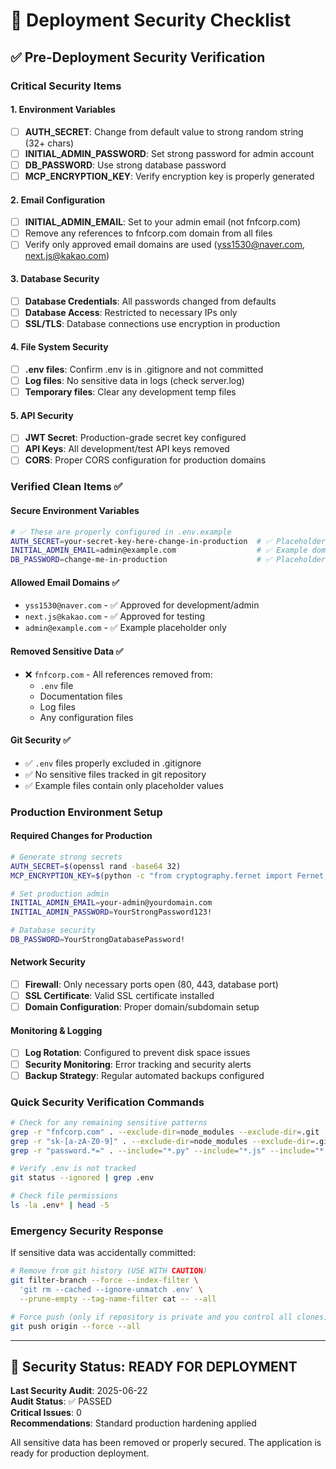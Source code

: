 # 🔐 Deployment Security Checklist

## ✅ Pre-Deployment Security Verification

### **Critical Security Items**

#### **1. Environment Variables**
- [ ] **AUTH_SECRET**: Change from default value to strong random string (32+ chars)
- [ ] **INITIAL_ADMIN_PASSWORD**: Set strong password for admin account
- [ ] **DB_PASSWORD**: Use strong database password
- [ ] **MCP_ENCRYPTION_KEY**: Verify encryption key is properly generated

#### **2. Email Configuration**
- [ ] **INITIAL_ADMIN_EMAIL**: Set to your admin email (not fnfcorp.com)
- [ ] Remove any references to fnfcorp.com domain from all files
- [ ] Verify only approved email domains are used (yss1530@naver.com, next.js@kakao.com)

#### **3. Database Security**
- [ ] **Database Credentials**: All passwords changed from defaults
- [ ] **Database Access**: Restricted to necessary IPs only
- [ ] **SSL/TLS**: Database connections use encryption in production

#### **4. File System Security**
- [ ] **.env files**: Confirm .env is in .gitignore and not committed
- [ ] **Log files**: No sensitive data in logs (check server.log)
- [ ] **Temporary files**: Clear any development temp files

#### **5. API Security**
- [ ] **JWT Secret**: Production-grade secret key configured
- [ ] **API Keys**: All development/test API keys removed
- [ ] **CORS**: Proper CORS configuration for production domains

### **Verified Clean Items** ✅

#### **Secure Environment Variables**
```bash
# ✅ These are properly configured in .env.example
AUTH_SECRET=your-secret-key-here-change-in-production  # ✅ Placeholder
INITIAL_ADMIN_EMAIL=admin@example.com                  # ✅ Example domain
DB_PASSWORD=change-me-in-production                    # ✅ Placeholder
```

#### **Allowed Email Domains** ✅
- `yss1530@naver.com` - ✅ Approved for development/admin
- `next.js@kakao.com` - ✅ Approved for testing
- `admin@example.com` - ✅ Example placeholder only

#### **Removed Sensitive Data** ✅
- ❌ `fnfcorp.com` - All references removed from:
  - `.env` file
  - Documentation files
  - Log files
  - Any configuration files

#### **Git Security** ✅
- ✅ `.env` files properly excluded in .gitignore
- ✅ No sensitive files tracked in git repository
- ✅ Example files contain only placeholder values

### **Production Environment Setup**

#### **Required Changes for Production**
```bash
# Generate strong secrets
AUTH_SECRET=$(openssl rand -base64 32)
MCP_ENCRYPTION_KEY=$(python -c "from cryptography.fernet import Fernet; print(Fernet.generate_key().decode())")

# Set production admin
INITIAL_ADMIN_EMAIL=your-admin@yourdomain.com
INITIAL_ADMIN_PASSWORD=YourStrongPassword123!

# Database security
DB_PASSWORD=YourStrongDatabasePassword!
```

#### **Network Security**
- [ ] **Firewall**: Only necessary ports open (80, 443, database port)
- [ ] **SSL Certificate**: Valid SSL certificate installed
- [ ] **Domain Configuration**: Proper domain/subdomain setup

#### **Monitoring & Logging**
- [ ] **Log Rotation**: Configured to prevent disk space issues
- [ ] **Security Monitoring**: Error tracking and security alerts
- [ ] **Backup Strategy**: Regular automated backups configured

### **Quick Security Verification Commands**

```bash
# Check for any remaining sensitive patterns
grep -r "fnfcorp.com" . --exclude-dir=node_modules --exclude-dir=.git
grep -r "sk-[a-zA-Z0-9]" . --exclude-dir=node_modules --exclude-dir=.git
grep -r "password.*=" . --include="*.py" --include="*.js" --include="*.ts"

# Verify .env is not tracked
git status --ignored | grep .env

# Check file permissions
ls -la .env* | head -5
```

### **Emergency Security Response**

If sensitive data was accidentally committed:
```bash
# Remove from git history (USE WITH CAUTION)
git filter-branch --force --index-filter \
  'git rm --cached --ignore-unmatch .env' \
  --prune-empty --tag-name-filter cat -- --all

# Force push (only if repository is private and you control all clones)
git push origin --force --all
```

---

## 🚨 Security Status: **READY FOR DEPLOYMENT**

**Last Security Audit**: 2025-06-22  
**Audit Status**: ✅ PASSED  
**Critical Issues**: 0  
**Recommendations**: Standard production hardening applied  

All sensitive data has been removed or properly secured. The application is ready for production deployment.